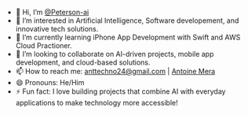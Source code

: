 - 👋 Hi, I’m [@Peterson-ai](https://github.com/Peterson-ai/Peterson-ai/tree/main)
- 👀 I’m interested in Artificial Intelligence, Software developement, and innovative tech solutions.
- 🌱 I’m currently learning iPhone App Development with Swift and AWS Cloud Practioner.
- 💞️ I’m looking to collaborate on AI-driven projects, mobile app development, and cloud-based solutions.
- 📫 How to reach me: anttechno24@gmail.com | [Antoine Mera](https://www.linkedin.com/in/antoine-mera-aidevelop24/#:~:text=www.linkedin.com/in/antoine%2Dmera%2Daidevelop24)
- 😄 Pronouns: He/Him
- ⚡ Fun fact: I love building projects that combine AI with everyday applications to make technology more accessible!

<!---
Peterson-ai/Peterson-ai is a ✨ special ✨ repository because its `README.md` (this file) appears on your GitHub profile.
You can click the Preview link to take a look at your changes.
--->
